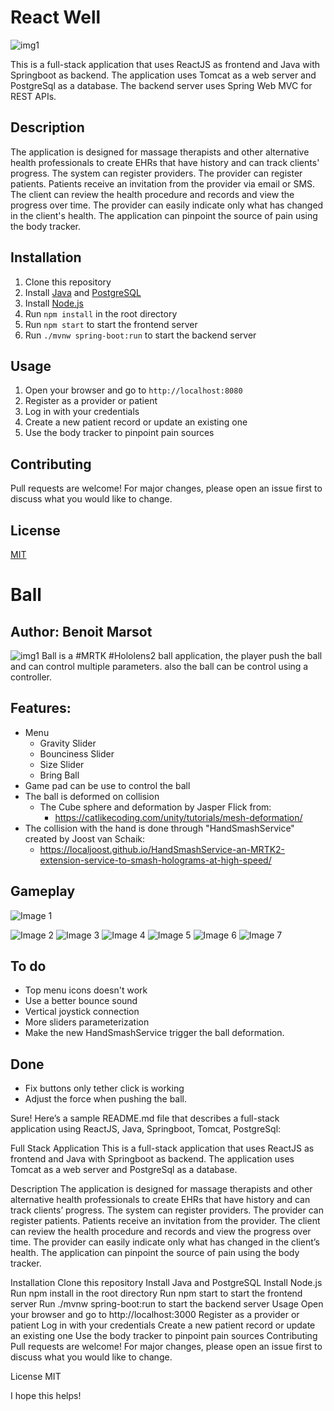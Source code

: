 # React Well

![img1](https://raw.githubusercontent.com/benoitmarsot/ReactWell/main/src/main/resources/static/readme.png)

This is a full-stack application that uses ReactJS as frontend and Java with Springboot as backend. The application uses Tomcat as a web server and PostgreSql as a database. The backend server uses Spring Web MVC for REST APIs.

## Description

The application is designed for massage therapists and other alternative health professionals to create EHRs that have history and can track clients' progress. The system can register providers. The provider can register patients. Patients receive an invitation from the provider via email or SMS. The client can review the health procedure and records and view the progress over time. The provider can easily indicate only what has changed in the client's health. The application can pinpoint the source of pain using the body tracker.

## Installation

1. Clone this repository
2. Install [Java](https://www.java.com/en/download/) and [PostgreSQL](https://www.postgresql.org/download/)
3. Install [Node.js](https://nodejs.org/en/download/)
4. Run `npm install` in the root directory
5. Run `npm start` to start the frontend server
6. Run `./mvnw spring-boot:run` to start the backend server

## Usage

1. Open your browser and go to `http://localhost:8080`
2. Register as a provider or patient
3. Log in with your credentials
4. Create a new patient record or update an existing one
5. Use the body tracker to pinpoint pain sources

## Contributing

Pull requests are welcome! For major changes, please open an issue first to discuss what you would like to change.

## License

[MIT](https://choosealicense.com/licenses/mit/)

# Ball
## Author: Benoit Marsot
![img1](https://raw.githubusercontent.com/benoitmarsot/Ball/master/Img/Main.png)
Ball is a #MRTK #Hololens2 ball application, the player push the ball and can control multiple parameters. also the ball can be control using a controller.

## Features:

 - Menu 
    - Gravity Slider 
    - Bounciness Slider 
    - Size Slider
    - Bring Ball
 - Game pad can be use to control the ball
 - The ball is deformed on collision
	 - The Cube sphere and deformation  by Jasper Flick from:
		 - https://catlikecoding.com/unity/tutorials/mesh-deformation/
- The collision with the hand is done through "HandSmashService" created by Joost van Schaik:
	- https://localjoost.github.io/HandSmashService-an-MRTK2-extension-service-to-smash-holograms-at-high-speed/

## Gameplay

 ![Image 1](https://raw.githubusercontent.com/benoitmarsot/Ball/master/Img/20210401_001624_HoloLens.jpg)

 
![Image 2](https://raw.githubusercontent.com/benoitmarsot/Ball/master/Img/20210403_010428_HoloLens.jpg)
![Image 3](https://raw.githubusercontent.com/benoitmarsot/Ball/master/Img/20210403_010500_HoloLens.jpg)
![Image 4](https://raw.githubusercontent.com/benoitmarsot/Ball/master/Img/20210403_010508_HoloLens.jpg)
![Image 5](https://raw.githubusercontent.com/benoitmarsot/Ball/master/Img/20210403_122232_HoloLens.jpg)
![Image 6](https://raw.githubusercontent.com/benoitmarsot/Ball/master/Img/20210403_122235_HoloLens.jpg)
![Image 7](https://raw.githubusercontent.com/benoitmarsot/Ball/master/Img/20210403_122244_HoloLens.jpg)

## To do
- Top menu icons doesn't work
- Use a better bounce sound
- Vertical joystick connection
- More sliders parameterization
- Make the new HandSmashService trigger the ball deformation.

## Done
- Fix buttons only tether click is working 
- Adjust the force when pushing the ball.


Sure! Here’s a sample README.md file that describes a full-stack application using ReactJS, Java, Springboot, Tomcat, PostgreSql:

Full Stack Application
This is a full-stack application that uses ReactJS as frontend and Java with Springboot as backend. The application uses Tomcat as a web server and PostgreSql as a database.

Description
The application is designed for massage therapists and other alternative health professionals to create EHRs that have history and can track clients’ progress. The system can register providers. The provider can register patients. Patients receive an invitation from the provider. The client can review the health procedure and records and view the progress over time. The provider can easily indicate only what has changed in the client’s health. The application can pinpoint the source of pain using the body tracker.

Installation
Clone this repository
Install Java and PostgreSQL
Install Node.js
Run npm install in the root directory
Run npm start to start the frontend server
Run ./mvnw spring-boot:run to start the backend server
Usage
Open your browser and go to http://localhost:3000
Register as a provider or patient
Log in with your credentials
Create a new patient record or update an existing one
Use the body tracker to pinpoint pain sources
Contributing
Pull requests are welcome! For major changes, please open an issue first to discuss what you would like to change.

License
MIT

I hope this helps!